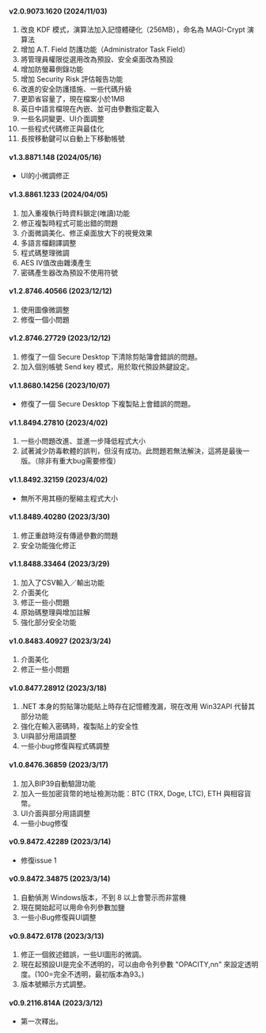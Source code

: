 #### v2.0.9073.1620 (2024/11/03)

1. 改良 KDF 模式，演算法加入記憶體硬化（256MB），命名為 MAGI-Crypt 演算法
2. 增加 A.T. Field 防護功能（Administrator Task Field）
3. 將管理員權限從選用改為預設、安全桌面改為預設
4. 增加防螢幕側錄功能
5. 增加 Security Risk 評估報告功能
6. 改進的安全防護措施、一些代碼升級
7. 更節省容量了，現在檔案小於1MB
8. 英日中語言檔現在內嵌、並可由參數指定載入
9. 一些名詞變更、UI介面調整
10. 一些程式代碼修正與最佳化
11. 長按移動鍵可以自動上下移動帳號

#### v1.3.8871.148 (2024/05/16)

* UI的小微調修正

#### v1.3.8861.1233 (2024/04/05)

1. 加入重複執行時資料鎖定(唯讀)功能
2. 修正複製時程式可能出錯的問題
3. 介面微調美化、修正桌面放大下的視覺效果
4. 多語言檔翻譯調整
5. 程式碼整理微調
6. AES IV值改由雜湊產生
7. 密碼產生器改為預設不使用符號

#### v1.2.8746.40566 (2023/12/12)

1.  使用圖像微調整
2.  修復一個小問題 

#### v1.2.8746.27729 (2023/12/12)

1.  修復了一個 Secure Desktop 下清除剪貼簿會錯誤的問題。
2.  加入個別帳號 Send key 模式，用於取代預設熱鍵設定。
 
#### v1.1.8680.14256 (2023/10/07)

*   修復了一個 Secure Desktop 下複製貼上會錯誤的問題。

#### v1.1.8494.27810 (2023/4/02)

1.   一些小問題改進、並進一步降低程式大小
2.  試著減少防毒軟體的誤判，但沒有成功。此問題若無法解決，這將是最後一版。（除非有重大bug需要修復）

#### v1.1.8492.32159 (2023/4/02)

*   無所不用其極的壓縮主程式大小

#### v1.1.8489.40280 (2023/3/30)

1.  修正重啟時沒有傳遞參數的問題
2.  安全功能強化修正

#### v1.1.8488.33464 (2023/3/29)

1.  加入了CSV輸入／輸出功能
2.  介面美化
3.  修正一些小問題
4.  原始碼整理與增加註解
5.  強化部分安全功能

#### v1.0.8483.40927 (2023/3/24)

1.  介面美化
2.  修正一些小問題

#### v1.0.8477.28912 (2023/3/18)

1.  .NET 本身的剪貼簿功能貼上時存在記憶體洩漏，現在改用 Win32API 代替其部分功能
2.  強化在輸入密碼時，複製貼上的安全性
3.  UI與部分用語調整
4.  一些小bug修復與程式碼調整

#### v1.0.8476.36859 (2023/3/17)

1.  加入BIP39自動驗證功能
2.  加入一些加密貨幣的地址檢測功能：BTC (TRX, Doge, LTC), ETH 與相容貨幣。
3.  UI介面與部分用語調整
4.  一些小bug修復

#### v0.9.8472.42289 (2023/3/14)

*   修復issue 1

#### v0.9.8472.34875 (2023/3/14)

1.  自動偵測 Windows版本，不到 8 以上會警示而非當機
2.  現在開始起可以用命令列參數加鹽
3.  一些小Bug修復與UI調整

#### v0.9.8472.6178 (2023/3/13)

1.  修正一個敘述錯誤，一些UI圖形的微調。
2.  現在起預設UI是完全不透明的，可以由命令列參數 "OPACITY,nn" 來設定透明度。(100=完全不透明，最初版本為93。)
3.  版本號顯示方式調整。

#### v0.9.2116.814A (2023/3/12)

*   第一次釋出。
